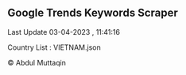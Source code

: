 

## Google Trends Keywords Scraper 
 
Last Update 03-04-2023 , 11:41:16

Country List :
VIETNAM.json



© Abdul Muttaqin 

